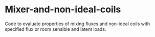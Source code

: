 # Mixer-and-non-ideal-coils
Code to evaluate properties of mixing fluxes and non-ideal coils with specified flux or room sensible and latent loads.
